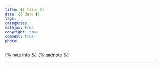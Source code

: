 ```yaml
---
title: {{ title }}
date: {{ date }}
tags:
categories:
mathjax: true
copyright: true
comment: true
photo: 
---
```


{% note info %}
{% endnote %}

<!-- more -->

---